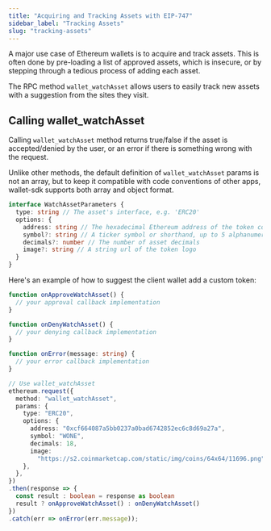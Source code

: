 ```yaml
---
title: "Acquiring and Tracking Assets with EIP-747"
sidebar_label: "Tracking Assets"
slug: "tracking-assets"
--- 
```


A major use case of Ethereum wallets is to acquire and track assets. This is often done by pre-loading a list of approved assets, which is insecure, or by stepping through a tedious process of adding each asset.

The RPC method `wallet_watchAsset` allows users to easily track new assets with a suggestion from the sites they visit.


## Calling wallet_watchAsset

Calling `wallet_watchAsset` method returns true/false if the asset is accepted/denied by the user, or an error if there is something wrong with the request.

Unlike other methods, the default definition of `wallet_watchAsset` params is not an array, but to keep it compatible with code conventions of other apps, wallet-sdk supports both array and object format.

```typescript
interface WatchAssetParameters {
  type: string // The asset's interface, e.g. 'ERC20'
  options: {
    address: string // The hexadecimal Ethereum address of the token contract
    symbol?: string // A ticker symbol or shorthand, up to 5 alphanumerical characters
    decimals?: number // The number of asset decimals
    image?: string // A string url of the token logo
  }
}
```

Here's an example of how to suggest the client wallet add a custom token:

```typescript
function onApproveWatchAsset() {
  // your approval callback implementation
}

function onDenyWatchAsset() {
  // your denying callback implementation
}

function onError(message: string) {
  // your error callback implementation
}

// Use wallet_watchAsset
ethereum.request({
  method: "wallet_watchAsset",
  params: {
    type: "ERC20",
    options: {
      address: "0xcf664087a5bb0237a0bad6742852ec6c8d69a27a",
      symbol: "WONE",
      decimals: 18,
      image:
        "https://s2.coinmarketcap.com/static/img/coins/64x64/11696.png",
    },
  },
})
.then(response => {
  const result : boolean = response as boolean
  result ? onApproveWatchAsset() : onDenyWatchAsset()
})
.catch(err => onError(err.message));
```

